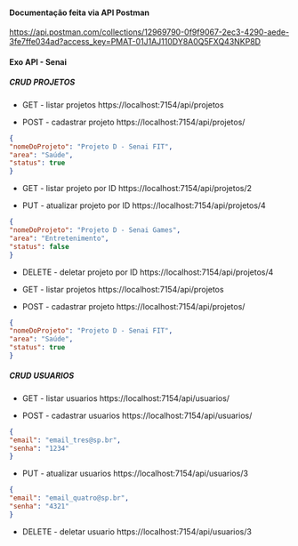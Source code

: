 #### Documentação feita via API Postman 

https://api.postman.com/collections/12969790-0f9f9067-2ec3-4290-aede-3fe7ffe034ad?access_key=PMAT-01J1AJ110DY8A0Q5FXQ43NKP8D

#### Exo API - Senai

##### CRUD PROJETOS

- GET - listar projetos
https://localhost:7154/api/projetos
 

- POST - cadastrar projeto
https://localhost:7154/api/projetos/

```JSON
{
"nomeDoProjeto": "Projeto D - Senai FIT",
"area": "Saúde",
"status": true
}
```


- GET - listar projeto por ID
https://localhost:7154/api/projetos/2


- PUT - atualizar projeto por ID
https://localhost:7154/api/projetos/4

```JSON
{
"nomeDoProjeto": "Projeto D - Senai Games",
"area": "Entretenimento",
"status": false
}
```

- DELETE - deletar projeto por ID
https://localhost:7154/api/projetos/4

- GET - listar projetos
https://localhost:7154/api/projetos
 

- POST - cadastrar projeto
https://localhost:7154/api/projetos/

```JSON
{
"nomeDoProjeto": "Projeto D - Senai FIT",
"area": "Saúde",
"status": true
}
```

##### CRUD USUARIOS

- GET - listar usuarios
https://localhost:7154/api/usuarios/


- POST - cadastrar usuarios
https://localhost:7154/api/usuarios/

```JSON
{
"email": "email_tres@sp.br",
"senha": "1234"
}
```

- PUT - atualizar usuarios
https://localhost:7154/api/usuarios/3

```JSON
{
"email": "email_quatro@sp.br",
"senha": "4321"
}
```

- DELETE - deletar usuario
https://localhost:7154/api/usuarios/3